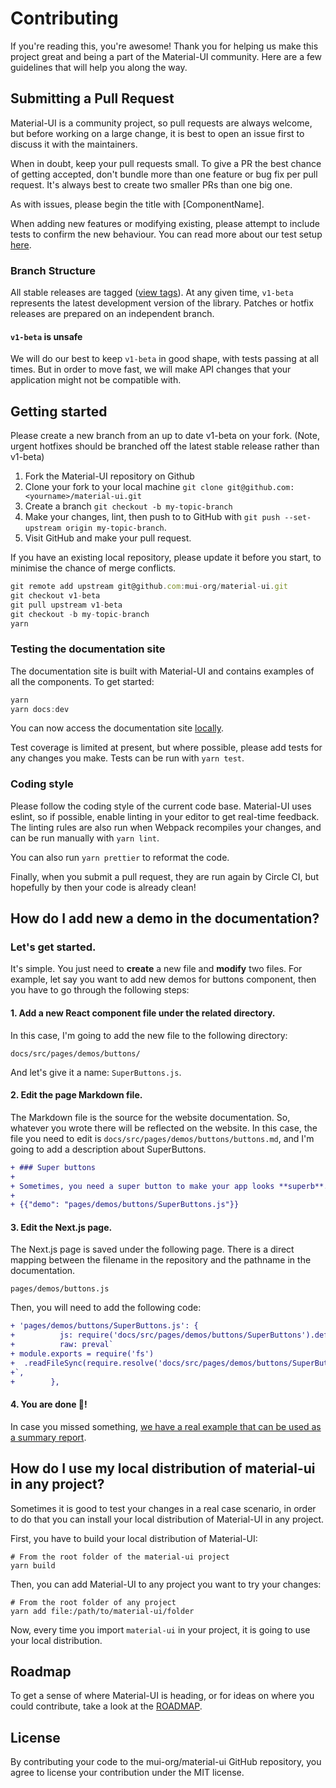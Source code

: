 # Contributing

If you're reading this, you're awesome! Thank you for helping us make this project great and being a part of the Material-UI community. Here are a few guidelines that will help you along the way.

## Submitting a Pull Request

Material-UI is a community project, so pull requests are always welcome, but before working on a large change, it is best to open an issue first to discuss it with the maintainers.

When in doubt, keep your pull requests small. To give a PR the best chance of getting accepted, don't bundle more than one feature or bug fix per pull request. It's always best to create two smaller PRs than one big one.

As with issues, please begin the title with [ComponentName].

When adding new features or modifying existing, please attempt to include tests to confirm the new behaviour. You can read more about our test setup [here](https://github.com/mui-org/material-ui/blob/v1-beta/test/README.md).

### Branch Structure

All stable releases are tagged ([view tags](https://github.com/mui-org/material-ui/tags)). At any given time, `v1-beta` represents the latest development version of the library.
Patches or hotfix releases are prepared on an independent branch.

#### `v1-beta` is unsafe

We will do our best to keep `v1-beta` in good shape, with tests passing at all times. But in order to move fast, we will make API changes that your application might not be compatible with.

## Getting started

Please create a new branch from an up to date v1-beta on your fork. (Note, urgent hotfixes should be branched off the latest stable release rather than v1-beta)

1. Fork the Material-UI repository on Github
2. Clone your fork to your local machine `git clone git@github.com:<yourname>/material-ui.git`
3. Create a branch `git checkout -b my-topic-branch`
4. Make your changes, lint, then push to to GitHub with `git push --set-upstream origin my-topic-branch`.
5. Visit GitHub and make your pull request.

If you have an existing local repository, please update it before you start, to minimise the chance of merge conflicts.
```js
git remote add upstream git@github.com:mui-org/material-ui.git
git checkout v1-beta
git pull upstream v1-beta
git checkout -b my-topic-branch
yarn
```

### Testing the documentation site

The documentation site is built with Material-UI and contains examples of all the components.
To get started:
```js
yarn
yarn docs:dev
```
You can now access the documentation site [locally](http://localhost:3000).

Test coverage is limited at present, but where possible, please add tests for any changes you make. Tests can be run with `yarn test`.

### Coding style

Please follow the coding style of the current code base. Material-UI uses eslint, so if possible, enable linting in your editor to get real-time feedback. The linting rules are also run when Webpack recompiles your changes, and can be run manually with `yarn lint`.

You can also run `yarn prettier` to reformat the code.

Finally, when you submit a pull request, they are run again by Circle CI, but hopefully by then your code is already clean!

## How do I add new a demo in the documentation?

### Let's get started.

It's simple. You just need to **create** a new file and **modify** two files.
For example, let say you want to add new demos for buttons component, then you have to go through the following steps:

#### 1. Add a new React component file under the related directory.

In this case, I'm going to add the new file to the following directory:
```
docs/src/pages/demos/buttons/
```
And let's give it a name: `SuperButtons.js`.

#### 2. Edit the page Markdown file.

The Markdown file is the source for the website documentation. So, whatever you wrote there will be reflected on the website.
In this case, the file you need to edit is `docs/src/pages/demos/buttons/buttons.md`, and I'm going to add a description about SuperButtons.

```diff
+ ### Super buttons
+
+ Sometimes, you need a super button to make your app looks **superb**. Yea ...
+
+ {{"demo": "pages/demos/buttons/SuperButtons.js"}}
```

#### 3. Edit the Next.js page.

The Next.js page is saved under the following page.
There is a direct mapping between the filename in the repository and the pathname in the documentation.

```
pages/demos/buttons.js
```

Then, you will need to add the following code:
```diff
+ 'pages/demos/buttons/SuperButtons.js': {
+          js: require('docs/src/pages/demos/buttons/SuperButtons').default,
+          raw: preval`
+ module.exports = require('fs')
+  .readFileSync(require.resolve('docs/src/pages/demos/buttons/SuperButtons'), 'utf8')
+`,
+        },
```

#### 4. You are done 🎉!

In case you missed something, [we have a real example that can be used as a summary report]((https://github.com/mui-org/material-ui/pull/8922/files)).

## How do I use my local distribution of material-ui in any project?

Sometimes it is good to test your changes in a real case scenario, in order to do that you can install your local distribution of Material-UI in any project.

First, you have to build your local distribution of Material-UI:

```shell
# From the root folder of the material-ui project
yarn build
```

Then, you can add Material-UI to any project you want to try your changes:

```shell
# From the root folder of any project
yarn add file:/path/to/material-ui/folder
```

Now, every time you import `material-ui` in your project, it is going to use your local distribution.

## Roadmap

To get a sense of where Material-UI is heading, or for ideas on where you could contribute, take a look at the [ROADMAP](https://github.com/mui-org/material-ui/blob/v1-beta/ROADMAP.md).

## License

By contributing your code to the mui-org/material-ui GitHub repository, you agree to license your contribution under the MIT license.
